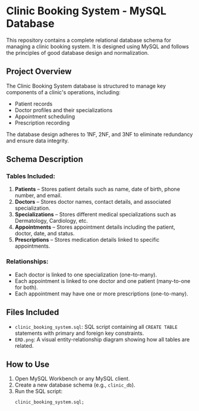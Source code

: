 # Clinic Booking System - MySQL Database

This repository contains a complete relational database schema for managing a clinic booking system. It is designed using MySQL and follows the principles of good database design and normalization.

## Project Overview

The Clinic Booking System database is structured to manage key components of a clinic's operations, including:

- Patient records
- Doctor profiles and their specializations
- Appointment scheduling
- Prescription recording

The database design adheres to 1NF, 2NF, and 3NF to eliminate redundancy and ensure data integrity.

## Schema Description

### Tables Included:

1. **Patients** – Stores patient details such as name, date of birth, phone number, and email.
2. **Doctors** – Stores doctor names, contact details, and associated specialization.
3. **Specializations** – Stores different medical specializations such as Dermatology, Cardiology, etc.
4. **Appointments** – Stores appointment details including the patient, doctor, date, and status.
5. **Prescriptions** – Stores medication details linked to specific appointments.

### Relationships:

- Each doctor is linked to one specialization (one-to-many).
- Each appointment is linked to one doctor and one patient (many-to-one for both).
- Each appointment may have one or more prescriptions (one-to-many).

## Files Included

- `clinic_booking_system.sql`: SQL script containing all `CREATE TABLE` statements with primary and foreign key constraints.
- `ERD.png`: A visual entity-relationship diagram showing how all tables are related.

## How to Use

1. Open MySQL Workbench or any MySQL client.
2. Create a new database schema (e.g., `clinic_db`).
3. Run the SQL script:
   ```sql
   clinic_booking_system.sql;

